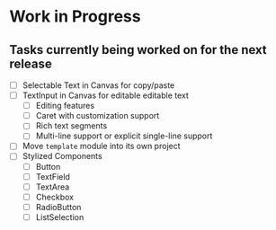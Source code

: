 # Work in Progress
## Tasks currently being worked on for the next release

* [ ] Selectable Text in Canvas for copy/paste
* [ ] TextInput in Canvas for editable editable text
    * [ ] Editing features
    * [ ] Caret with customization support
    * [ ] Rich text segments
    * [ ] Multi-line support or explicit single-line support
* [ ] Move `template` module into its own project
* [ ] Stylized Components
    * [ ] Button
    * [ ] TextField
    * [ ] TextArea
    * [ ] Checkbox
    * [ ] RadioButton
    * [ ] ListSelection